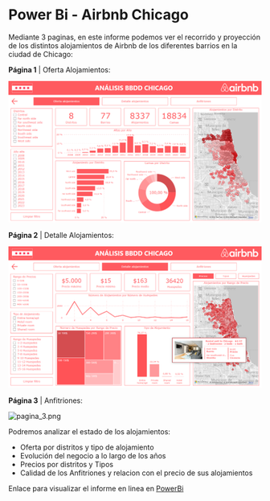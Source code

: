 # Power Bi - Airbnb Chicago

Mediante 3 paginas, en este informe podemos ver el recorrido y proyección de los distintos alojamientos de Airbnb de los diferentes barrios en la ciudad de Chicago:

  **Página 1** | Oferta Alojamientos:

  ![pagina_1.png](https://github.com/guadano/Power_Bi_Airbnb_Chicago/blob/main/Imagenes/pagina_1.png)

  **Página 2** | Detalle Alojamientos:

  ![pagina_2.png](https://github.com/guadano/Power_Bi_Airbnb_Chicago/blob/main/Imagenes/pagina_2.png)

  **Página 3** | Anfitriones:

  ![pagina_3.png](hhttps://github.com/guadano/Power_Bi_Airbnb_Chicago/blob/main/Imagenes/pagina_3.png)

Podremos analizar el estado de los alojamientos:

  - Oferta por distritos y tipo de alojamiento
  - Evolución del negocio a lo largo de los años
  - Precios por distritos y Tipos
  - Calidad de los Anfitriones y relacion con el precio de sus alojamientos
  
Enlace para visualizar el informe en linea en [PowerBi](https://app.powerbi.com/view?r=eyJrIjoiYjIxZjA3YzYtYWMwNy00Y2I3LWI4YWItZTFhZjk0YzMwYWQxIiwidCI6ImJlYTQyMGRlLTJkNjYtNDZmYy05OTVkLTUxYzYwN2MwOGQxZSIsImMiOjl9)
